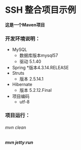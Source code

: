 # SSH 整合项目示例
#### 这是一个Maven项目

### 开发环境说明：
  - MySQL
    * 数据库版本mysql57
    * 驱动 5.1.40
  - Spring
   	*版本4.3.14.RELEASE
  - Struts 
    * 版本 2.5.14.1
  - Hibernate
    * 版本 5.2.12.Final
  - 项目编码
    * utf-8


### 项目运行：
###### mvn clean
##### mvn jetty:run